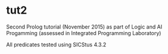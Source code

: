 # tut2

Second Prolog tutorial (November 2015) as part of Logic and AI
Progamming (assessed in Integrated Programming Laboratory)

All predicates tested using SICStus 4.3.2
